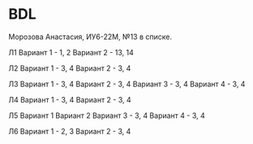 # BDL

Морозова Анастасия, ИУ6-22М, №13 в списке.

Л1
Вариант 1 - 1, 2
Вариант 2 - 13, 14

Л2
Вариант 1 - 3, 4
Вариант 2 - 3, 4

Л3
Вариант 1 - 3, 4
Вариант 2 - 3, 4
Вариант 3 - 3, 4
Вариант 4 - 3, 4

Л4
Вариант 1 - 3, 4
Вариант 2 - 3, 4

Л5
Вариант 1
Вариант 2
Вариант 3 - 3, 4
Вариант 4 - 3, 4

Л6
Вариант 1 - 2, 3
Вариант 2 - 3, 4